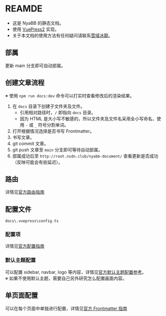 # REAMDE

- 这是 NyaBB 的静态文档。
- 使用 [VuePress2](https://v2.vuepress.vuejs.org/zh/) 实现。
- 关于本文档的使用方法有任何疑问请联系[雪域冰龍](https://setsuikihyoryu.github.io/)。

## 部属

更新 main 分支即可自动部属。

## 创建文章流程

※ 使用 `npm run docs:dev` 命令可以打实时查看修改后的渲染结果。

1. 在 `docs` 目录下创建子文件夹及文件。
   - 引用相对路径时，`/` 即指向 `docs` 目录。
   - 因为 HTML 是大小写不敏感的，所以文件夹及文件名采用全小写命名，使用 `-` 或 `_` 符号分割单词。
2. 打开根据情况选择是否书写 Frontmatter。
3. 书写文章。
4. git commit 文章。
5. git push 文章至 `main` 分支即可等待自动部属。
6. 部属成功后至 `http://root.nsdn.club/nyabb-document/` 查看更新是否成功（反映可能会有些延迟）。

## 路由

详情见[官方路由指南](https://v2.vuepress.vuejs.org/zh/guide/page.html#%E8%B7%AF%E7%94%B1)

## 配置文件

`docs\.vuepress\config.ts`

### 配置项

详情见[官方配置指南](https://v2.vuepress.vuejs.org/zh/guide/configuration.html)

### 默认主题配置

可以配置 sidebar, navbar, logo 等内容，详情见[官方默认主题配置参考](https://v2.vuepress.vuejs.org/zh/reference/default-theme/config.html)。  
※ 如果不使用默认主题，需要自己另外研究怎么配置画面内容。

## 单页面配置

可以在每个页面中单独进行配置，详情见[官方 Frontmatter 指南](https://v2.vuepress.vuejs.org/zh/guide/page.html#frontmatter)
